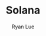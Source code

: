 ---
title: "Solana"
github: https://github.com/rlue/jekyll-solana
demo: https://solana.ryanlue.com/
author: Ryan Lue
ssg:
  - Jekyll
cms:
  - No Cms
---